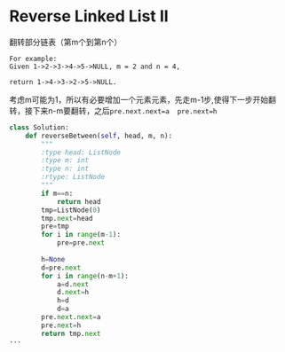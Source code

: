 # Reverse Linked List II

翻转部分链表（第m个到第n个）


```
For example:
Given 1->2->3->4->5->NULL, m = 2 and n = 4,

return 1->4->3->2->5->NULL.
```

考虑m可能为1，所以有必要增加一个元素元素，先走m-1步,使得下一步开始翻转，接下来n-m要翻转，之后`pre.next.next=a  pre.next=h`


```py
class Solution:
    def reverseBetween(self, head, m, n):
        """
        :type head: ListNode
        :type m: int
        :type n: int
        :rtype: ListNode
        """
        if m==n:
            return head
        tmp=ListNode(0)
        tmp.next=head
        pre=tmp
        for i in range(m-1):
            pre=pre.next
        
        h=None
        d=pre.next
        for i in range(n-m+1):
            a=d.next
            d.next=h
            h=d
            d=a
        pre.next.next=a
        pre.next=h
        return tmp.next
···
